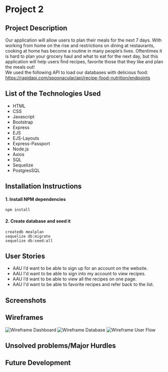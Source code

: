 # Project 2

## Project Description
Our application will allow users to plan their meals for the next 7 days. With working from home on the rise and restrictions on dining at restaurants, cooking at home has become a routine in many people’s lives. Oftentimes it is hard to plan your grocery haul and what to eat for the next day, but this application will help users find recipes, favorite those that they like and plan the meals out!  
We used the following API to load our databases with delicious food: https://rapidapi.com/spoonacular/api/recipe-food-nutrition/endpoints

## List of the Technologies Used
* HTML
* CSS
* Javascript
* Bootstrap
* Express
* EJS
* EJS-Layouts
* Express-Passport
* Node.js
* Axios
* SQL
* Sequelize
* PostgresSQL

## Installation Instructions
#### 1. Install NPM dependencies
```
npm install
```
#### 2. Create database and seed it
```
createdb mealplan
sequelize db:migrate
sequelize db:seed:all
```

## User Stories

* AAU I’d want to be able to sign up for an account on the website.
* AAU I'd want to be able to sign into my account to view recipes.
* AAU I’d want to be able to view all the recipes on one page.
* AAU I'd want to be able to favorite recipes and refer back to the list.

## Screenshots

## Wireframes
![Wireframe Dashboard](img/wireframeDashboard.png)
![Wireframe Database](img/wireframeDatabase.png)
![Wireframe User Flow](img/wireframeUserFlow.png)

## Unsolved problems/Major Hurdles


## Future Development



